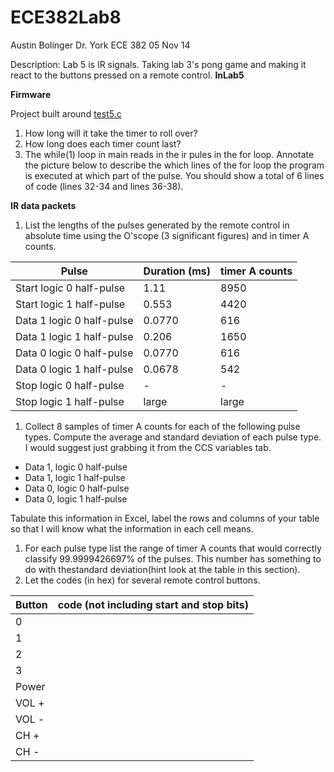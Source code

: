 ECE382Lab8
==========
Austin Bolinger
Dr. York
ECE 382
05 Nov 14

Description: Lab 5 is IR signals. Taking lab 3's pong game and making it react to the buttons pressed on a remote control.
**InLab5**

**Firmware**

Project built around [test5.c](http://ecse.bd.psu.edu/cmpen352/lab/lab5/test5.c)

1. How long will it take the timer to roll over?
2. How long does each timer count last?
3. The while(1) loop in main reads in the ir pules in the for loop. Annotate the picture below to describe the which lines of the for loop the program is executed at which part of the pulse. You should show a total of 6 lines of code (lines 32-34 and lines 36-38).

**IR data packets**

1. List the lengths of the pulses generated by the remote control in absolute time using the O'scope (3 significant figures) and in timer A counts.

| Pulse | Duration (ms) | timer A counts |
| --- | --- | --- |
| Start logic 0 half-pulse | 1.11 |  8950 |
| Start logic 1 half-pulse | 0.553  | 4420 |
| Data 1 logic 0 half-pulse | 0.0770 | 616  |
| Data 1 logic 1 half-pulse | 0.206 | 1650  |
| Data 0 logic 0 half-pulse | 0.0770 | 616 |
| Data 0 logic 1 half-pulse | 0.0678 | 542 |
| Stop logic 0 half-pulse | - | - |
| Stop logic 1 half-pulse | large | large |

1. Collect 8 samples of timer A counts for each of the following pulse types. Compute the average and standard deviation of each pulse type. I would suggest just grabbing it from the CCS variables tab.
  - Data 1, logic 0 half-pulse
  - Data 1, logic 1 half-pulse
  - Data 0, logic 0 half-pulse
  - Data 0, logic 1 half-pulse

Tabulate this information in Excel, label the rows and columns of your table so that I will know what the information in each cell means.

1. For each pulse type list the range of timer A counts that would correctly classify 99.9999426697% of the pulses. This number has something to do with thestandard deviation(hint look at the table in this section).
2. Let the codes (in hex) for several remote control buttons.

| Button | code (not including start and stop bits) |
| --- | --- |
| 0 |  |
| 1 |  |
| 2 |  |
| 3 |  |
| Power |  |
| VOL + |  |
| VOL - |  |
| CH + |  |
| CH - |  |
